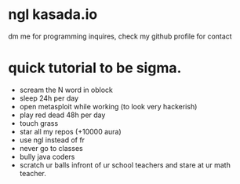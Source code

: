 # ngl kasada.io



dm me for programming inquires, check my github profile for contact



# quick tutorial to be sigma.

- scream the N word in oblock
- sleep 24h per day
- open metasploit while working (to look very hackerish)
- play red dead 48h per day
- touch grass
- star all my repos (+10000 aura)
- use ngl instead of fr
- never go to classes
- bully java coders
- scratch ur balls infront of ur school teachers and stare at ur math teacher.
